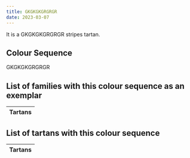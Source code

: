 ```yaml
---
title: GKGKGKGRGRGR
date: 2023-03-07
---
```

<no value>

It is a GKGKGKGRGRGR stripes tartan.


## Colour Sequence
GKGKGKGRGRGR

## List of families with this colour sequence as an exemplar

| Tartans |
|---------------|


## List of tartans with this colour sequence

| Tartans |
|---------------|
